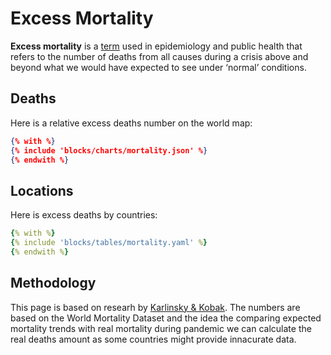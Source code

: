 # Excess Mortality

**Excess mortality** is a [term](https://odihpn.org/resources/interpreting-and-using-mortality-data-in-humanitarian-emergencies/) used in epidemiology and public health that refers to the number of deaths from all causes during a crisis above and beyond what we would have expected to see under ‘normal’ conditions.

## Deaths

Here is a relative excess deaths number on the world map:

```json chart
{% with %}
{% include 'blocks/charts/mortality.json' %}
{% endwith %}
```

## Locations

Here is excess deaths by countries:

```yaml table
{% with %}
{% include 'blocks/tables/mortality.yaml' %}
{% endwith %}
```

## Methodology

This page is based on researh by [Karlinsky & Kobak](https://github.com/dkobak/excess-mortality). The numbers are based on the World Mortality Dataset and the idea the comparing expected mortality trends with real mortality during pandemic we can calculate the real deaths amount as some countries might provide innacurate data.

